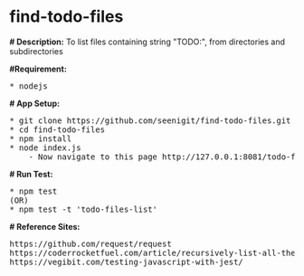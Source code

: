 # find-todo-files
**# Description:**
To list files containing string "TODO:", from directories and subdirectories

**#Requirement:**
<pre>
* nodejs
</pre>

**# App Setup:**
<pre>
* git clone https://github.com/seenigit/find-todo-files.git
* cd find-todo-files
* npm install
* node index.js
    - Now navigate to this page http://127.0.0.1:8081/todo-files-list    
</pre>

**# Run Test:**
<pre>
* npm test
(OR)
* npm test -t 'todo-files-list'
</pre>

**# Reference Sites:**
<pre>
https://github.com/request/request
https://coderrocketfuel.com/article/recursively-list-all-the-files-in-a-directory-using-node-js
https://vegibit.com/testing-javascript-with-jest/
</pre>